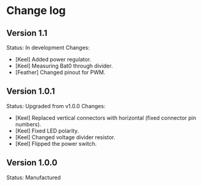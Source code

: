 # Change log

## Version 1.1
Status: In development
Changes:
 - [Keel] Added power regulator.
 - [Keel] Measuring Bat0 through divider.
 - [Feather] Changed pinout for PWM.

## Version 1.0.1
Status: Upgraded from v1.0.0
Changes:
 - [Keel] Replaced vertical connectors with horizontal (fixed connector pin numbers).
 - [Keel] Fixed LED polarity.
 - [Keel] Changed voltage divider resistor.
 - [Keel] Flipped the power switch.

## Version 1.0.0
Status: Manufactured
